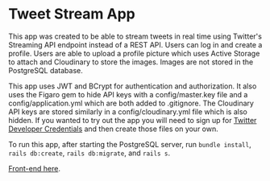 # Tweet Stream App

This app was created to be able to stream tweets in real time using Twitter's Streaming API endpoint instead of a REST API. Users can log in and create a profile. Users are able to upload a profile picture which uses Active Storage to attach and Cloudinary to store the images. Images are not stored in the PostgreSQL database.

This app uses JWT and BCrypt for authentication and authorization. It also uses the Figaro gem to hide API keys with a config/master.key file and a config/application.yml which are both added to .gitignore. The Cloudinary API keys are stored similarly in a config/cloudinary.yml file which is also hidden. If you wanted to try out the app you will need to sign up for [Twitter Developer Credentials](https://developer.twitter.com/en/apply-for-access) and then create those files on your own.

To run this app, after starting the PostgreSQL server, run `bundle install`, `rails db:create`, `rails db:migrate`, and `rails s`.

[Front-end here](https://github.com/e-papanicolas/tweet-front-end).
